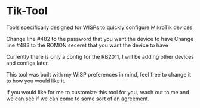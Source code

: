 # Tik-Tool
Tools specifically designed for WISPs to quickly configure MikroTik devices


Change line #482 to the password that you want the device to have
Change line #483 to the ROMON seceret that you want the device to have

Currently there is only a config for the RB2011, I will be adding other devices and configs later.

This tool was built with my WISP preferences in mind, feel free to change it to how you would like it.

If you would like for me to customize this tool for you, reach out to me and we can see if we can come to some sort of an agreement.
